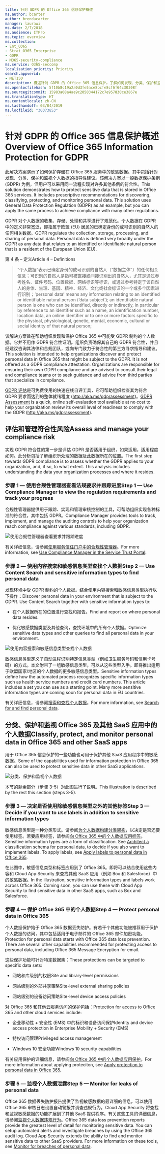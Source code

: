 ```yaml
---
title: 针对 GDPR 的 Office 365 信息保护概述
ms.author: bcarter
author: brendacarter
manager: laurawi
ms.date: 2/7/2018
ms.audience: ITPro
ms.topic: overview
ms.collection:
- Ent_O365
- Strat_O365_Enterprise
- GDPR
- M365-security-compliance
ms.service: O365-seccomp
localization_priority: Priority
search.appverid:
- MET150
description: 概述针对 GDPR 的 Office 365 信息保护。了解如何发现、分类、保护和监视个人数据。
ms.openlocfilehash: 5f10b8c19a2a0d3fe5ace8bcfe8cf6f64c30308f
ms.sourcegitcommit: 15983a08a4ae9c2050344172c7e957830ce3867e
ms.translationtype: HT
ms.contentlocale: zh-CN
ms.lasthandoff: 03/04/2019
ms.locfileid: "30373853"
---
```

# <a name="overview-of-office-365-information-protection-for-gdpr"></a><span data-ttu-id="378b3-104">针对 GDPR 的 Office 365 信息保护概述</span><span class="sxs-lookup"><span data-stu-id="378b3-104">Overview of Office 365 Information Protection for GDPR</span></span>

<span data-ttu-id="378b3-p102">此解决方案演示了如何保护存储在 Office 365 服务中的敏感数据。其中包括针对发现、分类、保护和监视个人数据的指导性建议。该解决方案以一般数据保护条例 (GDPR) 为例，但用户可以采用同一流程实现对许多其他条例的符合性。</span><span class="sxs-lookup"><span data-stu-id="378b3-p102">This solution demonstrates how to protect sensitive data that is stored in Office 365 services. It includes prescriptive recommendations for discovering, classifying, protecting, and monitoring personal data. This solution uses General Data Protection Regulation (GDPR) as an example, but you can apply the same process to achieve compliance with many other regulations.</span></span>

<span data-ttu-id="378b3-p103">GDPR 对个人数据的收集、存储、处理和共享进行了规范化。个人数据在 GDPR 中的定义非常宽泛，即指属于欧盟 (EU) 居民的已确定身份的或可识别的自然人的任何相关数据。</span><span class="sxs-lookup"><span data-stu-id="378b3-p103">GDPR regulates the collection, storage, processing, and sharing of personal data. Personal data is defined very broadly under the GDPR as any data that relates to an identified or identifiable natural person that is a resident of the European Union (EU).</span></span>

<span data-ttu-id="378b3-110">第 4 条 – 定义</span><span class="sxs-lookup"><span data-stu-id="378b3-110">Article 4 – Definitions</span></span>

> <span data-ttu-id="378b3-111">“个人数据”表示已确定身份的或可识别的自然人（“数据主体”）的任何相关信息；可识别的自然人是指可被直接或间接识别出的自然人，尤其是通过参考姓名、证件号码、位置数据、网络标识等标识，或通过参考特定于该自然人的身体、生理、基因、精神、经济、文化或社会标识的一个或多个因素进行识别；</span><span class="sxs-lookup"><span data-stu-id="378b3-111">‘personal data’ means any information relating to an identified or identifiable natural person (‘data subject’); an identifiable natural person is one who can be identified, directly or indirectly, in particular by reference to an identifier such as a name, an identification number, location data, an online identifier or to one or more factors specific to the physical, physiological, genetic, mental, economic, cultural or social identity of that natural person;</span></span>

<span data-ttu-id="378b3-p104">该解决方案旨在帮助组织发现和保护 Office 365 中可能受 GDPR 制约的个人数据。它并不用作 GDPR 符合性证明。组织负责确保其自己的 GDPR 符合性，并且经建议咨询其法律和合规团队，或向专门致力于符合性的第三方寻求指导和建议。</span><span class="sxs-lookup"><span data-stu-id="378b3-p104">This solution is intended to help organizations discover and protect personal data in Office 365 that might be subject to the GDPR. It is not offered as a GDPR compliance attestation. Organizations are responsible for ensuring their own GDPR compliance and are advised to consult their legal and compliance teams or to seek guidance and advice from third parties that specialize in compliance.</span></span>

<span data-ttu-id="378b3-115">[GDPR 评估](https://assessment.microsoft.com/gdpr-compliance)是可免费使用的快速在线自评工具，它可帮助组织检查其为符合 GDPR 要求而达到的整体就绪程度 (<http://aka.ms/gdprassessment>)。</span><span class="sxs-lookup"><span data-stu-id="378b3-115">[GDPR Assessment](https://assessment.microsoft.com/gdpr-compliance) is a quick, online self-evaluation tool available at no cost to help your organization review its overall level of readiness to comply with the GDPR (<http://aka.ms/gdprassessment>).</span></span>

## <a name="assess-and-manage-your-compliance-risk"></a><span data-ttu-id="378b3-116">评估和管理符合性风险</span><span class="sxs-lookup"><span data-stu-id="378b3-116">Assess and manage your compliance risk</span></span>

<span data-ttu-id="378b3-p105">实现 GDPR 符合性的第一步是评估 GDPR 是否适用于组织，如果适用，适用程度如何。此分析包括了解组织所处理的数据及此数据所在的位置。</span><span class="sxs-lookup"><span data-stu-id="378b3-p105">The first step towards GDPR compliance is to assess whether the GDPR applies to your organization, and, if so, to what extent. This analysis includes understanding the data your organization processes and where it resides.</span></span>

### <a name="step-1--use-compliance-manager-to-view-the-regulation-requirements-and-track-your-progress"></a><span data-ttu-id="378b3-119">步骤 1 — 使用合规性管理器查看法规要求并跟踪进度</span><span class="sxs-lookup"><span data-stu-id="378b3-119">Step 1 — Use Compliance Manager to view the regulation requirements and track your progress</span></span>

<span data-ttu-id="378b3-120">合规性管理器提供用于跟踪、实现和管理审核控制的工具，可帮助组织实现各种标准的符合性，其中包括 GDPR。</span><span class="sxs-lookup"><span data-stu-id="378b3-120">Compliance Manager provides tools to track, implement, and manage the auditing controls to help your organization reach compliance against various standards, including GDPR.</span></span>

![使用合规性管理器查看要求并跟踪进度](Media/Overview-image1.png)

<span data-ttu-id="378b3-122">有关详细信息，请参阅[使用服务信任门户中的合规性管理器](https://support.office.com/zh-CN/article/Use-Compliance-Manager-in-the-Service-Trust-Portal-Preview-5756d342-5af9-4496-82e8-4dd50fa39942)。</span><span class="sxs-lookup"><span data-stu-id="378b3-122">For more information, see [Use Compliance Manager in the Service Trust Portal](https://support.office.com/zh-CN/article/Use-Compliance-Manager-in-the-Service-Trust-Portal-Preview-5756d342-5af9-4496-82e8-4dd50fa39942).</span></span> 

### <a name="step-2--use-content-search-and-sensitive-information-types-to-find-personal-data"></a><span data-ttu-id="378b3-123">步骤 2 — 使用内容搜索和敏感信息类型查找个人数据</span><span class="sxs-lookup"><span data-stu-id="378b3-123">Step 2 — Use Content Search and sensitive information types to find personal data</span></span> 

<span data-ttu-id="378b3-p106">发现环境中受 GDPR 制约的个人数据。结合使用内容搜索和敏感信息类型执行以下操作：</span><span class="sxs-lookup"><span data-stu-id="378b3-p106">Discover personal data in your environment that is subject to the GDPR. Use Content Search together with sensitive information types to:</span></span>

-   <span data-ttu-id="378b3-126">在个人数据所在的位置进行查找和报告。</span><span class="sxs-lookup"><span data-stu-id="378b3-126">Find and report on where personal data resides.</span></span>

-   <span data-ttu-id="378b3-127">优化敏感数据类型及其他查询，查找环境中的所有个人数据。</span><span class="sxs-lookup"><span data-stu-id="378b3-127">Optimize sensitive data types and other queries to find all personal data in your environment.</span></span>

![使用内容搜索和敏感信息类型查找个人数据](Media/Overview-image2.png)

<span data-ttu-id="378b3-p107">敏感信息类型定义了自动进程识别特定信息类型（例如卫生服务号码和信用卡号码）的方式。本文附带了一组敏感信息类型，可以从这些类型入手。即将推出适用于欧盟国家/地区的个人数据的更多敏感信息类型。</span><span class="sxs-lookup"><span data-stu-id="378b3-p107">Sensitive information types define how the automated process recognizes specific information types such as health service numbers and credit card numbers. This article includes a set you can use as a starting point. Many more sensitive information types are coming soon for personal data in EU countries.</span></span>

<span data-ttu-id="378b3-132">有关详细信息，请参阅[搜索和查找个人数据](search-for-and-find-personal-data.md)。</span><span class="sxs-lookup"><span data-stu-id="378b3-132">For more information, see [Search for and find personal data](search-for-and-find-personal-data.md).</span></span> 

## <a name="classify-protect-and-monitor-personal-data-in-office-365-and-other-saas-apps"></a><span data-ttu-id="378b3-133">分类、保护和监视 Office 365 及其他 SaaS 应用中的个人数据</span><span class="sxs-lookup"><span data-stu-id="378b3-133">Classify, protect, and monitor personal data in Office 365 and other SaaS apps</span></span>

<span data-ttu-id="378b3-134">用于 Office 365 信息保护的一些功能也可用于保护其他 SaaS 应用程序中的敏感数据。</span><span class="sxs-lookup"><span data-stu-id="378b3-134">Some of the capabilities used for information protection in Office 365 can also be used to protect sensitive data in other SaaS applications.</span></span>

![分类、保护和监视个人数据](Media/Overview-image3.png)

<span data-ttu-id="378b3-136">本节的剩余部分（步骤 3-5）对此图进行了说明。</span><span class="sxs-lookup"><span data-stu-id="378b3-136">This illustration is described by the rest this section (steps 3-5).</span></span>

### <a name="step-3--decide-if-you-want-to-use-labels-in-addition-to-sensitive-information-types"></a><span data-ttu-id="378b3-137">步骤 3 — 决定是否使用除敏感信息类型之外的其他标签</span><span class="sxs-lookup"><span data-stu-id="378b3-137">Step 3 — Decide if you want to use labels in addition to sensitive information types</span></span>

<span data-ttu-id="378b3-p108">敏感信息类型是一种分类形式。请参阅[为个人数据构建分类架构](architect-a-classification-schema-for-personal-data.md)，以决定是否还要使用标签。若要应用标签，请参阅[向 Office 365 中的个人数据应用标签](apply-labels-to-personal-data-in-office-365.md)。</span><span class="sxs-lookup"><span data-stu-id="378b3-p108">Sensitive information types are a form of classification. See [Architect a classification schema for personal data](architect-a-classification-schema-for-personal-data.md), to decide if you also want to implement labels. To apply labels, see [Apply labels to personal data in Office 365](apply-labels-to-personal-data-in-office-365.md).</span></span>

<span data-ttu-id="378b3-p109">在此图中，敏感信息类型和标签应用到了 Office 365。即将可以结合使用这些内容和 Cloud App Security 来查找其他 SaaS 应用（例如 Box 和 Salesforce）中的敏感数据。</span><span class="sxs-lookup"><span data-stu-id="378b3-p109">In the illustration, sensitive information types and labels work across Office 365. Coming soon, you can use these with Cloud App Security to find sensitive data in other SaaS apps, such as Box and Salesforce.</span></span>

### <a name="step-4--protect-personal-data-in-office-365"></a><span data-ttu-id="378b3-143">步骤 4 — 保护 Office 365 中的个人数据</span><span class="sxs-lookup"><span data-stu-id="378b3-143">Step 4 — Protect personal data in Office 365</span></span> 

<span data-ttu-id="378b3-p110">个人数据保护始于 Office 365 数据丢失防护。有若干个其他功能被推荐用于保护个人数据的访问，其中包括适用于电子邮件的 Office 365 邮件加密功能。</span><span class="sxs-lookup"><span data-stu-id="378b3-p110">Protection for personal data starts with Office 365 data loss prevention. There are several other capabilities recommended for protecting access to personal data, including Office 365 Message Encryption for email.</span></span>

<span data-ttu-id="378b3-146">这些保护功能可针对特定数据集：</span><span class="sxs-lookup"><span data-stu-id="378b3-146">These protections can be targeted to specific data sets:</span></span>

-   <span data-ttu-id="378b3-147">网站和库级别的权限</span><span class="sxs-lookup"><span data-stu-id="378b3-147">Site and library-level permissions</span></span>

-   <span data-ttu-id="378b3-148">网站级别的外部共享策略</span><span class="sxs-lookup"><span data-stu-id="378b3-148">Site-level external sharing policies</span></span>

-   <span data-ttu-id="378b3-149">网站级别的设备访问策略</span><span class="sxs-lookup"><span data-stu-id="378b3-149">Site-level device access policies</span></span>

<span data-ttu-id="378b3-150">对 Office 365 和其他云服务访问的保护包括：</span><span class="sxs-lookup"><span data-stu-id="378b3-150">Protection for access to Office 365 and other cloud services include:</span></span>

-   <span data-ttu-id="378b3-151">企业移动性 + 安全性 (EMS) 中的标识和设备访问保护</span><span class="sxs-lookup"><span data-stu-id="378b3-151">Identity and device access protection in Enterprise Mobility + Security (EMS)</span></span>

-   <span data-ttu-id="378b3-152">特权访问管理</span><span class="sxs-lookup"><span data-stu-id="378b3-152">Privileged access management</span></span>

-   <span data-ttu-id="378b3-153">Windows 10 安全功能</span><span class="sxs-lookup"><span data-stu-id="378b3-153">Windows 10 security capabilities</span></span>

<span data-ttu-id="378b3-154">有关应用保护的详细信息，请参阅[向 Office 365 中的个人数据应用保护](apply-protection-to-personal-data-in-office-365.md)。</span><span class="sxs-lookup"><span data-stu-id="378b3-154">For more information about applying proteciton, see [Apply protection to personal data in Office 365](apply-protection-to-personal-data-in-office-365.md).</span></span>

### <a name="step-5--monitor-for-leaks-of-personal-data"></a><span data-ttu-id="378b3-155">步骤 5 — 监视个人数据泄露</span><span class="sxs-lookup"><span data-stu-id="378b3-155">Step 5 — Monitor for leaks of personal data</span></span>

<span data-ttu-id="378b3-p111">Office 365 数据丢失防护报告提供了监视敏感数据的最详细的信息。可以使用 Office 365 审核日志设置自动警报并调查违规行为。Cloud App Security 将查找和监视敏感数据的功能扩展到了其他 SaaS 提供程序。有关这些工具的详细信息，请参阅[监视个人数据违规行为](monitor-for-leaks-of-personal-data.md)。</span><span class="sxs-lookup"><span data-stu-id="378b3-p111">Office 365 data loss prevention reports provide the greatest level of detail for monitoring sensitive data. You can setup automated alerts and investigate breaches by using the Office 365 audit log. Cloud App Security extends the ability to find and monitor sensitive data to other SaaS providers. For more information on these tools, see [Monitor for breaches of personal data](monitor-for-leaks-of-personal-data.md).</span></span>
